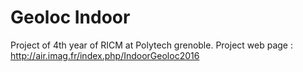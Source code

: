# Geoloc Indoor

Project of 4th year of RICM at Polytech grenoble.
Project web page : http://air.imag.fr/index.php/IndoorGeoloc2016

